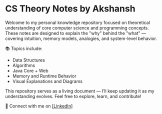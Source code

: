 # CS Theory Notes by Akshansh

Welcome to my personal knowledge repository focused on theoretical understanding of core computer science and programming concepts. These notes are designed to explain the "why" behind the "what" — covering intuition, memory models, analogies, and system-level behavior.

📚 Topics include:
- Data Structures
- Algorithms
- Java Core + Web
- Memory and Runtime Behavior
- Visual Explanations and Diagrams

This repository serves as a living document — I’ll keep updating it as my understanding evolves. Feel free to explore, learn, and contribute!

🔗 Connect with me on [[LinkedIn]](https://www.linkedin.com/in/akshansh-sharma-a47778278/)

